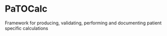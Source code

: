 # PaTOCalc
Framework for producing, validating, performing and documenting patient specific calculations 

